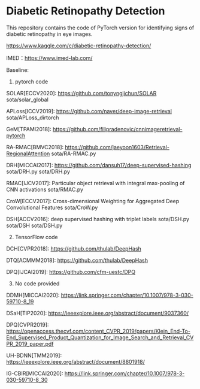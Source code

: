 # Diabetic Retinopathy Detection

This repository contains the code of PyTorch version for identifying signs of diabetic retinopathy in eye images.

https://www.kaggle.com/c/diabetic-retinopathy-detection/

IMED：https://www.imed-lab.com/

Baseline:
1) pytorch code

SOLAR[ECCV2020]: https://github.com/tonyngjichun/SOLAR  sota/solar_global

APLoss[ICCV2019]: https://github.com/naver/deep-image-retrieval sota/APLoss_dirtorch

GeM[TPAMI2018]: https://github.com/filipradenovic/cnnimageretrieval-pytorch 

RA-RMAC[BMVC2018]: https://github.com/jaeyoon1603/Retrieval-RegionalAttention  sota/RA-RMAC.py

DRH[MICCAI2017]: https://github.com/dansuh17/deep-supervised-hashing sota/DRH.py sota/DRH.py

RMAC[IJCV2017]: Particular object retrieval with integral max-pooling of CNN activations  sota/RMAC.py

CroW[ECCV2017]: Cross-dimensional Weighting for Aggregated Deep Convolutional Features sota/CroW.py

DSH[ACCV2016]: deep supervised hashing with triplet labels sota/DSH.py sota/DSH sota/DSH.py

2) TensorFlow code

DCH[CVPR2018]: https://github.com/thulab/DeepHash

DTQ[ACMMM2018]: https://github.com/thulab/DeepHash

DPQ[IJCAI2019]: https://github.com/cfm-uestc/DPQ 

3) No code provided

DDMH[MICCAI2020]: https://link.springer.com/chapter/10.1007/978-3-030-59710-8_19

DSaH[TIP2020]: https://ieeexplore.ieee.org/abstract/document/9037360/

DPQ[CVPR2019]: https://openaccess.thecvf.com/content_CVPR_2019/papers/Klein_End-To-End_Supervised_Product_Quantization_for_Image_Search_and_Retrieval_CVPR_2019_paper.pdf

UH-BDNN[TMM2019]: https://ieeexplore.ieee.org/abstract/document/8801918/

IG-CBIR[MICCAI2020]: https://link.springer.com/chapter/10.1007/978-3-030-59710-8_30







        